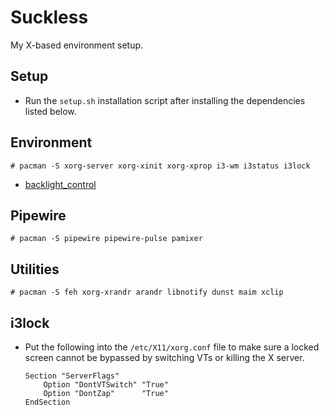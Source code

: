 # Suckless

My X-based environment setup.


## Setup

* Run the `setup.sh` installation script after installing the dependencies
  listed below.


## Environment

```
# pacman -S xorg-server xorg-xinit xorg-xprop i3-wm i3status i3lock
```
* [backlight_control](https://aur.archlinux.org/packages/backlight_control/)


## Pipewire
```
# pacman -S pipewire pipewire-pulse pamixer
```


## Utilities

```
# pacman -S feh xorg-xrandr arandr libnotify dunst maim xclip
```


## i3lock

* Put the following into the `/etc/X11/xorg.conf` file to make sure a locked
  screen cannot be bypassed by switching VTs or killing the X server.
  ```
  Section "ServerFlags"
      Option "DontVTSwitch" "True"
      Option "DontZap"      "True"
  EndSection
  ```

